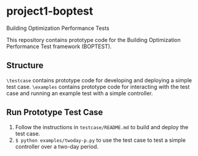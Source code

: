 # project1-boptest
Building Optimization Performance Tests

This repository contains prototype code for the Building Optimization Performance Test framework (BOPTEST).

## Structure
``\testcase`` contains prototype code for developing and deploying a simple test case.
``\examples`` contains prototype code for interacting with the test case and running an example test with a simple controller.

## Run Prototype Test Case
1) Follow the instructions in ``testcase/README.md`` to build and deploy the test case.
2) ``$ python examples/twoday-p.py`` to use the test case to test a simple controller over a two-day period.
